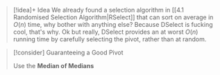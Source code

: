 
> [!idea]+ Idea
> We already found a selection algorithm in [[4.1 Randomised Selection Algorithm|RSelect]] that can sort on average in $O(n)$ time, why bother with anything else? Because DSelect is fucking cool, that's why. Ok but really, DSelect provides an at worst $O(n)$ running time by carefully selecting the pivot, rather than at random.


> [!consider] Guaranteeing a Good Pivot
> 
> Use the **Median of Medians**


